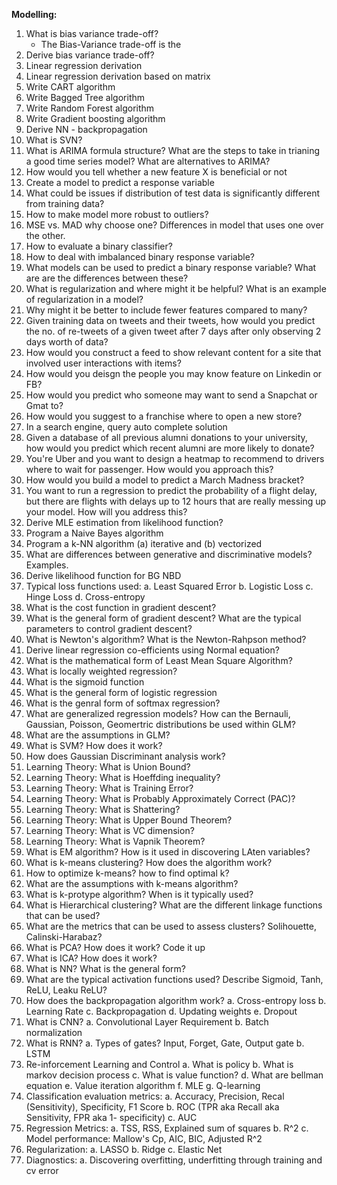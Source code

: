 __Modelling:__
1. What is bias variance trade-off?
    * The Bias-Variance trade-off is the 
2. Derive bias variance trade-off?
3. Linear regression derivation
4. Linear regression derivation based on matrix
5. Write CART algorithm
6. Write Bagged Tree algorithm
7. Write Random Forest algorithm
8. Write Gradient boosting algorithm
9. Derive NN - backpropagation
10. What is SVN?
11. What is ARIMA formula structure? What are the steps to take in trianing a good time series model? What are alternatives to ARIMA?
12. How would you tell whether a new feature X is beneficial or not  
13. Create a model to predict a response variable
14. What could be issues if distribution of test data is significantly different from training data?
15. How to make model more robust to outliers?
16. MSE vs. MAD why choose one? Differences in model that uses one over the other. 
17. How to evaluate a binary classifier?
18. How to deal with imbalanced binary response variable?
19. What models can be used to predict a binary response variable? What are are the differences between these?
20. What is regularization and where might it be helpful? What is an example of regularization in a model?
21. Why might it be better to include fewer features compared to many?
22. Given training data on tweets and their tweets, how would you predict the no. of re-tweets of a given tweet after 7 days after only observing 2 days worth of data?
23. How would you construct a feed to show relevant content for a site that involved user interactions with items?
24. How would you deisgn the people you may know feature on Linkedin or FB?
25. How would you predict who someone may want to send a Snapchat or Gmat to?
26. How would you suggest to a franchise where to open a new store?
27. In a search engine, query auto complete solution
28. Given a database of all previous alumni donations to your university, how would you predict which recent alumni are more likely to donate?
29. You're Uber and you want to design a heatmap to recommend to drivers where to wait for passenger. How would you approach this?
30. How would you build a model to predict a March Madness bracket?
31. You want to run a regression to predict the probability of a flight delay, but there are flights with delays up to 12 hours that are really messing up your model. How will you address this?
32. Derive MLE estimation from likelihood function?
33. Program a Naive Bayes algorithm
34. Program a k-NN algorithm (a) iterative and (b) vectorized
35. What are differences between generative and discriminative models? Examples.
36. Derive likelihood function for BG NBD
37. Typical loss functions used: 
    a. Least Squared Error
    b. Logistic Loss
    c. Hinge Loss
    d. Cross-entropy
38. What is the cost function in gradient descent?
39. What is the general form of gradient descent? What are the typical parameters to control gradient descent?
40. What is Newton's algorithm? What is the Newton-Rahpson method?
41. Derive linear regression co-efficients using Normal equation?
42. What is the mathematical form of Least Mean Square Algorithm?
43. What is locally weighted regression? 
44. What is the sigmoid function
45. What is the general form of logistic regression
46. What is the genral form of softmax regression?
47. What are generalized regression models? How can the Bernauli, Gaussian, Poisson, Geomertric distributions be used within GLM?
48. What are the assumptions in GLM?
49. What is SVM? How does it work?
50. How does Gaussian Discriminant analysis work?
51. Learning Theory: What is Union Bound?
52. Learning Theory: What is Hoeffding inequality?
53. Learning Theory: What is Training Error?
54. Learning Theory: What is Probably Approximately Correct (PAC)?
55. Learning Theory: What is Shattering?
56. Learning Theory: What is Upper Bound Theorem?
57. Learning Theory: What is VC dimension?
58. Learning Theory: What is Vapnik Theorem?
59. What is EM algorithm? How is it used in discovering LAten variables?
60. What is k-means clustering? How does the algorithm work?
61. How to optimize k-means? how to find optimal k?
62. What are the assumptions with k-means algorithm?
63. What is k-protype algorithm? When is it typically used?
64. What is Hierarchical clustering? What are the different linkage functions that can be used?
65. What are the metrics that can be used to assess clusters? Solihouette, Calinski-Harabaz?
66. What is PCA? How does it work? Code it up
67. What is ICA? How does it work?
68. What is NN? What is the general form?
69. What are the typical activation functions used? Describe Sigmoid, Tanh, ReLU, Leaku ReLU?
70. How does the backpropagation algorithm work?
    a. Cross-entropy loss
    b. Learning Rate
    c. Backpropagation
    d. Updating weights
    e. Dropout
71. What is CNN?
    a. Convolutional Layer Requirement
    b. Batch normalization
72. What is RNN?
    a. Types of gates? Input, Forget, Gate, Output gate
    b. LSTM
73. Re-inforcement Learning and Control
    a. What is policy
    b. What is markov decision process
    c. What is value function?
    d. What are bellman equation
    e. Value iteration algorithm
    f. MLE
    g. Q-learning
74. Classification evaluation metrics:
    a. Accuracy, Precision, Recal (Sensitivity), Specificity, F1 Score
    b. ROC (TPR aka Recall aka Sensitivity, FPR aka 1- specificity)
    c. AUC
75. Regression Metrics:
    a. TSS, RSS, Explained sum of squares
    b. R^2
    c. Model performance: Mallow's Cp, AIC, BIC, Adjusted R^2
76. Regularization:
    a. LASSO
    b. Ridge
    c. Elastic Net
77. Diagnostics:
    a. Discovering overfitting, underfitting through training and cv error



 